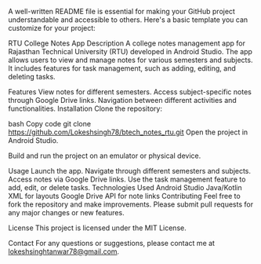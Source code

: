 
A well-written README file is essential for making your GitHub project understandable and accessible to others. Here's a basic template you can customize for your project:

RTU College Notes App
Description
A college notes management app for Rajasthan Technical University (RTU) developed in Android Studio. The app allows users to view and manage notes for various semesters and subjects. It includes features for task management, such as adding, editing, and deleting tasks.

Features
View notes for different semesters.
Access subject-specific notes through Google Drive links.
Navigation between different activities and functionalities.
Installation
Clone the repository:

bash
Copy code
git clone https://github.com/Lokeshsingh78/btech_notes_rtu.git
Open the project in Android Studio.

Build and run the project on an emulator or physical device.

Usage
Launch the app.
Navigate through different semesters and subjects.
Access notes via Google Drive links.
Use the task management feature to add, edit, or delete tasks.
Technologies Used
Android Studio
Java/Kotlin
XML for layouts
Google Drive API for note links
Contributing
Feel free to fork the repository and make improvements. Please submit pull requests for any major changes or new features.

License
This project is licensed under the MIT License.

Contact
For any questions or suggestions, please contact me at lokeshsinghtanwar78@gmail.com.
